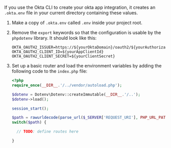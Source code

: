 If you use the Okta CLI to create your okta app integration, it creates an `.okta.env` file in your current directory containing these values.

1. Make a copy of `.okta.env` called `.env` inside your project root.

2. Remove the `export` keywords so that the configuration is usable by the `phpdotenv` library. It should look like this:

   ```properties
   OKTA_OAUTH2_ISSUER=https://${yourOktaDomain}/oauth2/${yourAuthorizationServerId}
   OKTA_OAUTH2_CLIENT_ID=${yourAppClientId}
   OKTA_OAUTH2_CLIENT_SECRET=${yourClientSecret}
   ```

3. Set up a basic router and load the environment variables by adding the following code to the `index.php` file:

   ```php
   <?php
   require_once(__DIR__.'/../vendor/autoload.php');

   $dotenv = Dotenv\Dotenv::createImmutable(__DIR__.'/..');
   $dotenv->load();

   session_start();

   $path = rawurldecode(parse_url($_SERVER['REQUEST_URI'], PHP_URL_PATH));
   switch($path) {

     // TODO: define routes here

   }
   ```